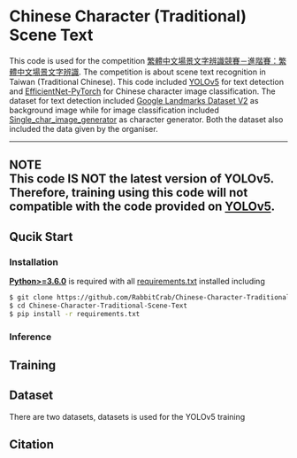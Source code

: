 # Chinese Character (Traditional) Scene Text

This code is used for the competition [繁體中文場景文字辨識競賽－進階賽：繁體中文場景文字辨識](https://tbrain.trendmicro.com.tw/Competitions/Details/16). The competition is about scene text recognition in Taiwan (Traditional Chinese). This code included [YOLOv5](https://github.com/ultralytics/yolov5) for text detection and [EfficientNet-PyTorch](https://github.com/lukemelas/EfficientNet-PyTorch) for Chinese character image classification. The dataset for text detection included [Google Landmarks Dataset V2](https://github.com/cvdfoundation/google-landmark) as background image while for image classification included [Single_char_image_generator](https://github.com/rachellin0105/Single_char_image_generator) as character generator. Both the dataset also included the data given by the organiser. 

---
**NOTE**  
This code **IS NOT** the latest version of YOLOv5. Therefore, training using this code will not compatible with the code provided on [YOLOv5](https://github.com/ultralytics/yolov5).
---

## Qucik Start
### Installation
[**Python>=3.6.0**](https://www.python.org/) is required with all
[requirements.txt](https://github.com/RabbitCrab/Chinese-Character-Traditional-Scene-Text/blob/main/requirements.txt) installed including

```bash
$ git clone https://github.com/RabbitCrab/Chinese-Character-Traditional-Scene-Text.git
$ cd Chinese-Character-Traditional-Scene-Text
$ pip install -r requirements.txt
```


### Inference

## Training




## Dataset
There are two datasets, datasets is used for the YOLOv5 training


## Citation
